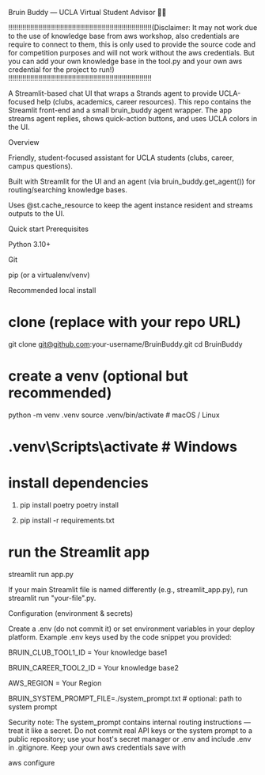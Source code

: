 Bruin Buddy — UCLA Virtual Student Advisor 🐻💙

!!!!!!!!!!!!!!!!!!!!!!!!!!!!!!!!!!!!!!!!!!!!!!!!!!!!!!!!!!!!!!!!!!!!!!!!(Disclaimer: It may not work due to the use of knowledge base from aws workshop, also credentials are require to connect to them, this is only used to provide the source code and for competition purposes and will not work without the aws credentials. But you can add your own knowledge base in the tool.py and your own aws credential for the project to run!)
!!!!!!!!!!!!!!!!!!!!!!!!!!!!!!!!!!!!!!!!!!!!!!!!!!!!!!!!!!!!!!!!!!!!!!!!

A Streamlit-based chat UI that wraps a Strands agent to provide UCLA-focused help (clubs, academics, career resources). This repo contains the Streamlit front-end and a small bruin_buddy agent wrapper. The app streams agent replies, shows quick-action buttons, and uses UCLA colors in the UI.

Overview

Friendly, student-focused assistant for UCLA students (clubs, career, campus questions).

Built with Streamlit for the UI and an agent (via bruin_buddy.get_agent()) for routing/searching knowledge bases.

Uses @st.cache_resource to keep the agent instance resident and streams outputs to the UI.

Quick start
Prerequisites

Python 3.10+

Git

pip (or a virtualenv/venv)

Recommended local install

# clone (replace with your repo URL)

git clone git@github.com:your-username/BruinBuddy.git
cd BruinBuddy

# create a venv (optional but recommended)

python -m venv .venv
source .venv/bin/activate # macOS / Linux

# .venv\Scripts\activate # Windows

# install dependencies

1. pip install poetry
   poetry install

2. pip install -r requirements.txt

# run the Streamlit app

streamlit run app.py

If your main Streamlit file is named differently (e.g., streamlit_app.py), run streamlit run "your-file".py.

Configuration (environment & secrets)

Create a .env (do not commit it) or set environment variables in your deploy platform. Example .env keys used by the code snippet you provided:

BRUIN_CLUB_TOOL1_ID = Your knowledge base1

BRUIN_CAREER_TOOL2_ID = Your knowledge base2

AWS_REGION = Your Region

BRUIN_SYSTEM_PROMPT_FILE=./system_prompt.txt # optional: path to system prompt

Security note: The system_prompt contains internal routing instructions — treat it like a secret. Do not commit real API keys or the system prompt to a public repository; use your host's secret manager or .env and include .env in .gitignore. Keep your own aws credentials save with

aws configure
<your credentials>
